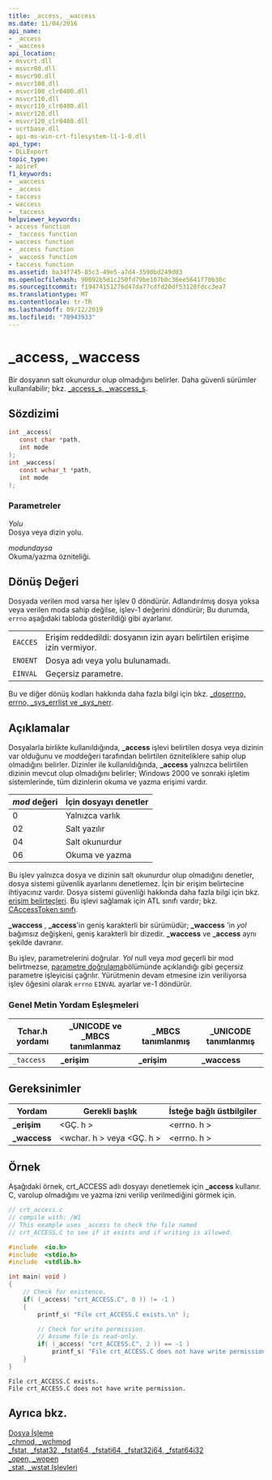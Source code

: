 ```yaml
---
title: _access, _waccess
ms.date: 11/04/2016
api_name:
- _access
- _waccess
api_location:
- msvcrt.dll
- msvcr80.dll
- msvcr90.dll
- msvcr100.dll
- msvcr100_clr0400.dll
- msvcr110.dll
- msvcr110_clr0400.dll
- msvcr120.dll
- msvcr120_clr0400.dll
- ucrtbase.dll
- api-ms-win-crt-filesystem-l1-1-0.dll
api_type:
- DLLExport
topic_type:
- apiref
f1_keywords:
- _waccess
- _access
- taccess
- waccess
- _taccess
helpviewer_keywords:
- access function
- _taccess function
- waccess function
- _access function
- _waccess function
- taccess function
ms.assetid: ba34f745-85c3-49e5-a7d4-3590bd249dd3
ms.openlocfilehash: 90092b5d1c250fd79be107b0c36ee5641f70b30c
ms.sourcegitcommit: f19474151276d47da77cdfd20df53128fdcc3ea7
ms.translationtype: MT
ms.contentlocale: tr-TR
ms.lasthandoff: 09/12/2019
ms.locfileid: "70943933"
---
```

# <a name="_access-_waccess"></a>_access, _waccess

Bir dosyanın salt okunurdur olup olmadığını belirler. Daha güvenli sürümler kullanılabilir; bkz. [_access_s, _waccess_s](access-s-waccess-s.md).

## <a name="syntax"></a>Sözdizimi

```C
int _access(
   const char *path,
   int mode
);
int _waccess(
   const wchar_t *path,
   int mode
);
```

### <a name="parameters"></a>Parametreler

*Yolu*<br/>
Dosya veya dizin yolu.

*modundaysa*<br/>
Okuma/yazma özniteliği.

## <a name="return-value"></a>Dönüş Değeri

Dosyada verilen mod varsa her işlev 0 döndürür. Adlandırılmış dosya yoksa veya verilen moda sahip değilse, işlev-1 değerini döndürür; Bu durumda, `errno` aşağıdaki tabloda gösterildiği gibi ayarlanır.

|||
|-|-|
`EACCES`|Erişim reddedildi: dosyanın izin ayarı belirtilen erişime izin vermiyor.
`ENOENT`|Dosya adı veya yolu bulunamadı.
`EINVAL`|Geçersiz parametre.

Bu ve diğer dönüş kodları hakkında daha fazla bilgi için bkz. [_doserrno, errno, _sys_errlist ve _sys_nerr](../../c-runtime-library/errno-doserrno-sys-errlist-and-sys-nerr.md).

## <a name="remarks"></a>Açıklamalar

Dosyalarla birlikte kullanıldığında, **_access** işlevi belirtilen dosya veya dizinin var olduğunu ve *mod*değeri tarafından belirtilen özniteliklere sahip olup olmadığını belirler. Dizinler ile kullanıldığında, **_access** yalnızca belirtilen dizinin mevcut olup olmadığını belirler; Windows 2000 ve sonraki işletim sistemlerinde, tüm dizinlerin okuma ve yazma erişimi vardır.

|*mod* değeri|İçin dosyayı denetler|
|------------------|---------------------|
|0|Yalnızca varlık|
|02|Salt yazılır|
|04|Salt okunurdur|
|06|Okuma ve yazma|

Bu işlev yalnızca dosya ve dizinin salt okunurdur olup olmadığını denetler, dosya sistemi güvenlik ayarlarını denetlemez. İçin bir erişim belirtecine ihtiyacınız vardır. Dosya sistemi güvenliği hakkında daha fazla bilgi için bkz. [erişim belirteçleri](/windows/win32/SecAuthZ/access-tokens). Bu işlevi sağlamak için ATL sınıfı vardır; bkz. [CAccessToken sınıfı](../../atl/reference/caccesstoken-class.md).

**_waccess** , **_access**'in geniş karakterli bir sürümüdür; **_waccess** 'in *yol* bağımsız değişkeni, geniş karakterli bir dizedir. **_waccess** ve **_access** aynı şekilde davranır.

Bu işlev, parametrelerini doğrular. *Yol* null veya *mod* geçerli bir mod belirtmezse, [parametre doğrulama](../../c-runtime-library/parameter-validation.md)bölümünde açıklandığı gibi geçersiz parametre işleyicisi çağrılır. Yürütmenin devam etmesine izin veriliyorsa işlev öğesini olarak `errno` `EINVAL` ayarlar ve-1 döndürür.

### <a name="generic-text-routine-mappings"></a>Genel Metin Yordam Eşleşmeleri

|Tchar.h yordamı|_UNICODE ve _MBCS tanımlanmaz|_MBCS tanımlanmış|_UNICODE tanımlanmış|
|---------------------|--------------------------------------|--------------------|-----------------------|
|`_taccess`|**_erişim**|**_erişim**|**_waccess**|

## <a name="requirements"></a>Gereksinimler

|Yordam|Gerekli başlık|İsteğe bağlı üstbilgiler|
|-------------|---------------------|----------------------|
|**_erişim**|\<GÇ. h >|\<errno. h >|
|**_waccess**|\<wchar. h > veya \<GÇ. h >|\<errno. h >|

## <a name="example"></a>Örnek

Aşağıdaki örnek, crt_ACCESS adlı dosyayı denetlemek için **_access** kullanır. C, varolup olmadığını ve yazma izni verilip verilmediğini görmek için.

```C
// crt_access.c
// compile with: /W1
// This example uses _access to check the file named
// crt_ACCESS.C to see if it exists and if writing is allowed.

#include  <io.h>
#include  <stdio.h>
#include  <stdlib.h>

int main( void )
{
    // Check for existence.
    if( (_access( "crt_ACCESS.C", 0 )) != -1 )
    {
        printf_s( "File crt_ACCESS.C exists.\n" );

        // Check for write permission.
        // Assume file is read-only.
        if( (_access( "crt_ACCESS.C", 2 )) == -1 )
            printf_s( "File crt_ACCESS.C does not have write permission.\n" );
    }
}
```

```Output
File crt_ACCESS.C exists.
File crt_ACCESS.C does not have write permission.
```

## <a name="see-also"></a>Ayrıca bkz.

[Dosya İşleme](../../c-runtime-library/file-handling.md)<br/>
[_chmod, _wchmod](chmod-wchmod.md)<br/>
[_fstat, _fstat32, _fstat64, _fstati64, _fstat32i64, _fstat64i32](fstat-fstat32-fstat64-fstati64-fstat32i64-fstat64i32.md)<br/>
[_open, _wopen](open-wopen.md)<br/>
[_stat, _wstat Işlevleri](stat-functions.md)